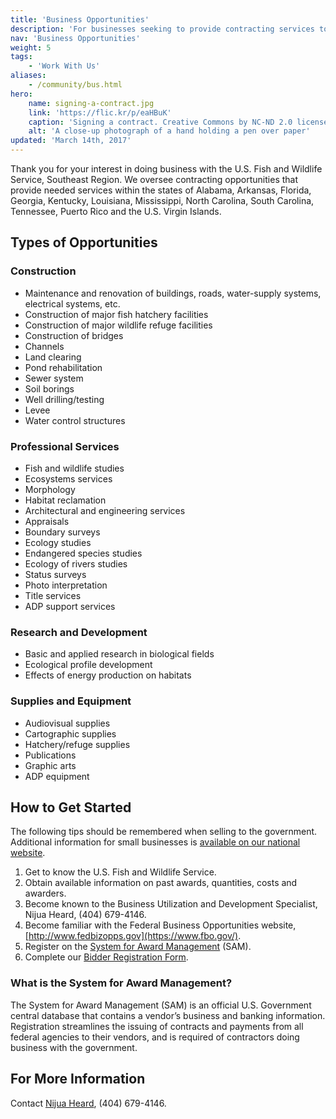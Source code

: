 ```yaml
---
title: 'Business Opportunities'
description: 'For businesses seeking to provide contracting services to the Southeast Region of the U.S. Fish and Wildlife Service, serving Alabama, Arkansas, Florida, Georgia, Kentucky, Louisiana, Mississippi, North Carolina, South Carolina, Tennessee, Puerto Rico and the U.S. Virgin Islands.'
nav: 'Business Opportunities'
weight: 5
tags:
    - 'Work With Us'
aliases:
    - /community/bus.html
hero:
    name: signing-a-contract.jpg
    link: 'https://flic.kr/p/eaHBuK'
    caption: 'Signing a contract. Creative Commons by NC-ND 2.0 licensed photo by Jane Truter.'
    alt: 'A close-up photograph of a hand holding a pen over paper'
updated: 'March 14th, 2017'
---
```


Thank you for your interest in doing business with the U.S. Fish and Wildlife Service, Southeast Region. We oversee contracting opportunities that provide needed services within the states of Alabama, Arkansas, Florida, Georgia, Kentucky, Louisiana, Mississippi, North Carolina, South Carolina, Tennessee, Puerto Rico and the U.S. Virgin Islands.

## Types of Opportunities

### Construction
- Maintenance and renovation of buildings, roads, water-supply systems, electrical systems, etc.
- Construction of major fish hatchery facilities
- Construction of major wildlife refuge facilities
- Construction of bridges
- Channels
- Land clearing
- Pond rehabilitation
- Sewer system
- Soil borings
- Well drilling/testing
- Levee
- Water control structures

### Professional Services
- Fish and wildlife studies
- Ecosystems services
- Morphology
- Habitat reclamation
- Architectural and engineering services
- Appraisals
- Boundary surveys
- Ecology studies
- Endangered species studies
- Ecology of rivers studies
- Status surveys
- Photo interpretation
- Title services
- ADP support services

### Research and Development
- Basic and applied research in biological fields
- Ecological profile development
- Effects of energy production on habitats

### Supplies and Equipment
- Audiovisual supplies
- Cartographic supplies
- Hatchery/refuge supplies
- Publications
- Graphic arts
- ADP equipment

## How to Get Started
The following tips should be remembered when selling to the government. Additional information for small businesses is [available on our national website](http://www.fws.gov/cfm/Small%20Business/BusinessWith.html).

1. Get to know the U.S. Fish and Wildlife Service.
2. Obtain available information on past awards, quantities, costs and awarders.
3. Become known to the Business Utilization and Development Specialist, Nijua Heard, (404) 679-4146.
4. Become familiar with the Federal Business Opportunities website, [http://www.fedbizopps.gov](https://www.fbo.gov/).
5. Register on the [System for Award Management](https://www.sam.gov) (SAM).
6. Complete our [Bidder Registration Form](https://drive.google.com/open?id=0B47JX4r1gw3fY0JhV2E2S3JPY2M).

### What is the System for Award Management?
The System for Award Management (SAM) is an official U.S. Government central database that contains a vendor’s business and banking information. Registration streamlines the issuing of contracts and payments from all federal agencies to their vendors, and is required of contractors doing business with the government.

## For More Information

Contact [Nijua Heard](mailto:nijua_heard@fws.gov?subject=Business+Opportunities+with+USFWS), (404) 679-4146.

